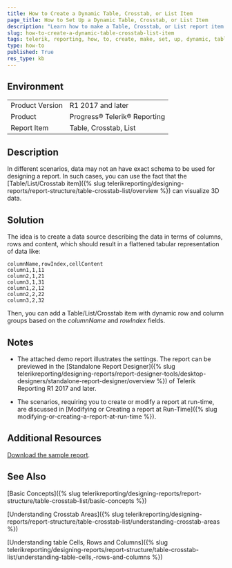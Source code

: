```yaml
---
title: How to Create a Dynamic Table, Crosstab, or List Item
page_title: How to Set Up a Dynamic Table, Crosstab, or List Item
description: "Learn how to make a Table, Crosstab, or List report item dynamic when working with Telerik Reporting."
slug: how-to-create-a-dynamic-table-crosstab-list-item
tags: telerik, reporting, how, to, create, make, set, up, dynamic, table, list, crosstab, item
type: how-to
published: True
res_type: kb
---
```


## Environment

<table>
    <tbody>
	    <tr>
	    	<td>Product Version</td>
	    	<td>R1 2017 and later</td>
	    </tr>
	    <tr>
	    	<td>Product</td>
	    	<td>Progress® Telerik® Reporting</td>
	    </tr>
      <tr>
	    	<td>Report Item</td>
	    	<td>Table, Crosstab, List</td>
	    </tr>
    </tbody>
</table>

## Description

In different scenarios, data may not an have exact schema to be used for designing a report. In such cases, you can use the fact that the [Table/List/Crosstab item]({% slug telerikreporting/designing-reports/report-structure/table-crosstab-list/overview %}) can visualize 3D data.

## Solution

The idea is to create a data source describing the data in terms of columns, rows and content, which should result in a flattened tabular representation of data like:

```
columnName,rowIndex,cellContent
column1,1,11
column2,1,21
column3,1,31
column1,2,12
column2,2,22
column3,2,32
```

Then, you can add a Table/List/Crosstab item with dynamic row and column groups based on the *columnName* and *rowIndex* fields.  

## Notes

- The attached demo report illustrates the settings. The report can be previewed in the [Standalone Report Designer]({% slug telerikreporting/designing-reports/report-designer-tools/desktop-designers/standalone-report-designer/overview %}) of Telerik Reporting R1 2017 and later.

- The scenarios, requiring you to create or modify a report at run-time, are discussed in [Modifying or Creating a report at Run-Time]({% slug modifying-or-creating-a-report-at-run-time %}).

## Additional Resources

[Download the sample report](resources/reportdynamiccolumns.zip).

## See Also

[Basic Concepts]({% slug telerikreporting/designing-reports/report-structure/table-crosstab-list/basic-concepts %})

[Understanding Crosstab Areas]({% slug telerikreporting/designing-reports/report-structure/table-crosstab-list/understanding-crosstab-areas %})

[Understanding table Cells, Rows and Columns]({% slug telerikreporting/designing-reports/report-structure/table-crosstab-list/understanding-table-cells,-rows-and-columns %})
